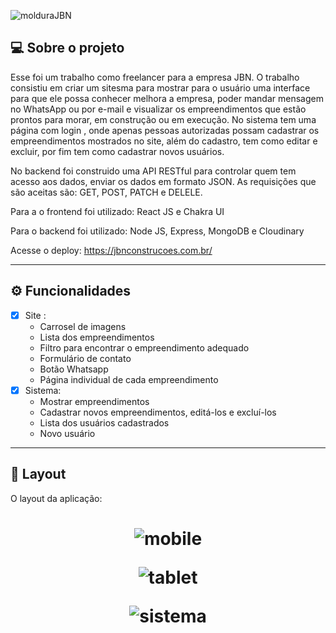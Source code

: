 ![molduraJBN](https://github.com/rodrigoMedeiros0/jbn-freelancer/assets/97979883/97d58ca1-c453-4a24-90de-400c3feb2763)


## 💻 Sobre o projeto

Esse foi um trabalho como freelancer para a empresa JBN. O trabalho consistiu em criar um sitesma para mostrar para o usuário uma interface para que ele possa conhecer melhora a empresa, poder mandar mensagem no WhatsApp ou por e-mail e visualizar os empreendimentos que estão prontos para morar, em construção ou em execução. 
No sistema tem uma página com login , onde apenas pessoas autorizadas possam cadastrar os empreendimentos mostrados no site, além do cadastro, tem como editar e excluir, por fim tem como cadastrar novos usuários. 

No backend foi construido uma  API RESTful para controlar quem tem acesso aos dados, enviar os dados em formato JSON. As requisições que são aceitas são: GET, POST, PATCH e DELELE. 


Para a o frontend foi utilizado: React JS e Chakra UI


Para o backend foi utilizado: Node JS, Express, MongoDB e Cloudinary

Acesse o deploy: https://jbnconstrucoes.com.br/


---

## ⚙️ Funcionalidades

- [x] Site :
  - Carrosel de imagens
  - Lista dos empreendimentos
  - Filtro para encontrar o empreendimento adequado
  - Formulário de contato
  - Botão Whatsapp
  - Página individual de cada empreendimento
- [x] Sistema:
  - Mostrar empreendimentos
  - Cadastrar novos empreendimentos, editá-los e excluí-los 
  - Lista dos usuários cadastrados
  - Novo usuário
  
---

## 🎨 Layout

O layout da aplicação:

<h1 align="center">
  

![mobile](https://github.com/rodrigoMedeiros0/jbn-freelancer/assets/97979883/fe365733-4a02-4cfc-9ff3-d6f3c480a992)

![tablet](https://github.com/rodrigoMedeiros0/jbn-freelancer/assets/97979883/4e84b4f5-52be-4275-b3e0-955f54df64f4)

![sistema](https://github.com/rodrigoMedeiros0/jbn-freelancer/assets/97979883/aba36b67-43fc-4240-a522-40da670daa6d)

</h1>



